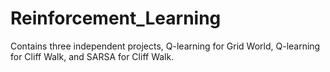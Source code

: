 # Reinforcement_Learning
Contains three independent projects, Q-learning for Grid World, Q-learning for Cliff Walk, and SARSA for Cliff Walk. 
